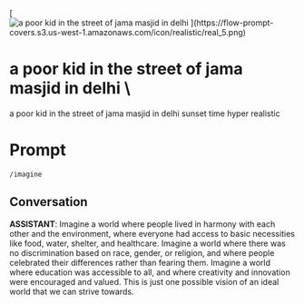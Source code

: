 
[![a poor kid in the street of jama masjid in delhi \](https://flow-prompt-covers.s3.us-west-1.amazonaws.com/icon/realistic/real_5.png)]()
# a poor kid in the street of jama masjid in delhi \ 
a poor kid in the street of jama masjid in delhi sunset time hyper realistic



# Prompt

```
/imagine
```

## Conversation

**ASSISTANT**: Imagine a world where people lived in harmony with each other and the environment, where everyone had access to basic necessities like food, water, shelter, and healthcare. Imagine a world where there was no discrimination based on race, gender, or religion, and where people celebrated their differences rather than fearing them. Imagine a world where education was accessible to all, and where creativity and innovation were encouraged and valued. This is just one possible vision of an ideal world that we can strive towards.


